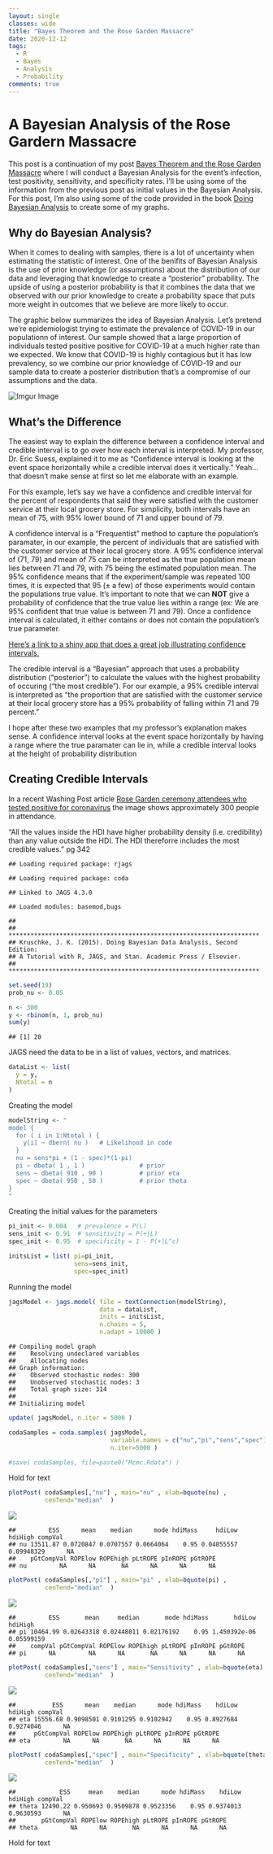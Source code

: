 ```yaml
---
layout: single
classes: wide
title: "Bayes Theorem and the Rose Garden Massacre"
date: 2020-12-12
tags:
  - R
  - Bayes
  - Analysis
  - Probability
comments: true
---
```


A Bayesian Analysis of the Rose Gardern Massacre
================

This post is a continuation of my post [Bayes Theorem and the Rose
Garden Massacre](https://rlopezra.github.io/Bayes-Theorem-Rose-Garden/)
where I will conduct a Bayesian Analysis for the event’s infection, test
positivity, sensitivity, and specificity rates. I’ll be using some of
the information from the previous post as initial values in the Bayesian
Analysis. For this post, I’m also using some of the code provided in the
book [Doing Bayesian
Analysis](https://sites.google.com/site/doingbayesiandataanalysis/) to
create some of my graphs.

## Why do Bayesian Analysis?

When it comes to dealing with samples, there is a lot of uncertainty
when estimating the statistic of interest. One of the benifits of
Bayesian Analysis is the use of prior knowledge (or assumptions) about
the distribution of our data and leveraging that knowledge to create a
“posterior” probability. The upside of using a posterior probability
is that it combines the data that we observed with our prior knowledge
to create a probability space that puts more weight in outcomes that we
believe are more likely to occur.

The graphic below summarizes the idea of Bayesian Analysis. Let’s
pretend we’re epidemiologist trying to estimate the prevalence of
COVID-19 in our populationn of interest. Our sample showed that a large
proportion of individuals tested positive positive for COVID-19 at a
much higher rate than we expected. We know that COVID-19 is highly
contagious but it has low prevalency, so we combine our prior knowledge
of COVID-19 and our sample data to create a posterior distribution
that’s a compromise of our assumptions and the data.

 ![Imgur Image](https://imgur.com/0VSXKwH.jpeg)

## What’s the Difference

The easiest way to explain the difference between a confidence interval
and credible interval is to go over how each interval is interpreted. My
professor, Dr. Eric Suess, explained it to me as “Confidence interval is
looking at the event space horizontally while a credible interval does
it vertically.” Yeah…that doesn’t make sense at first so let me
elaborate with an example.

For this example, let’s say we have a confidence and credible interval
for the percent of respondents that said they were satisfied with the
customer service at their local grocery store. For simplicity, both
intervals have an mean of 75, with 95% lower bound of 71 and upper bound
of 79.

A confidence interval is a “Frequentist” method to capture the
population’s paramater, in our example, the percent of individuals that
are satisfied with the customer service at their local grocery store. A
95% confidence interval of (71, 79) and mean of 75 can be interpreted as
the true population mean lies between 71 and 79, with 75 being the
estimated population mean. The 95% confidence means that if the
experiment/sample was repeated 100 times, it is expected that 95 (± a
few) of those experiments would contain the populations true value. It’s
important to note that we can **NOT** give a probability of confidence
that the true value lies within a range (ex: We are 95% confident that
true value is between 71 and 79). Once a confidence interval is
calculated, it either contains or does not contain the population’s true
parameter.

[Here’s a link to a shiny app that does a great job illustrating
confidence intervals.](https://istats.shinyapps.io/ExploreCoverage/)

The credible interval is a “Bayesian” approach that uses a probability
distribution (“posterior”) to calculate the values with the highest
probability of occuring (“the most credible”). For our example, a 95%
credible interval is interpreted as “the proportion that are satisfied
with the customer service at their local grocery store has a 95%
probability of falling within 71 and 79 percent.”

I hope after these two examples that my professor’s explanation makes
sense. A confidence interval looks at the event space horizontally by
having a range where the true paramater can lie in, while a credible
interval looks at the height of probability distribution

## Creating Credible Intervals

In a recent Washing Post article [Rose Garden ceremony attendees who
tested positive for
coronavirus](https://www.washingtonpost.com/graphics/2020/politics/coronavirus-attendees-barrett-nomination-ceremony/)
the image shows approximately 300 people in attendance.

“All the values inside the HDI have higher probability density
(i.e. credibility) than any value outside the HDI. The HDI thereforre
includes the most credible values.” pg 342

    ## Loading required package: rjags

    ## Loading required package: coda

    ## Linked to JAGS 4.3.0

    ## Loaded modules: basemod,bugs

    ## 
    ## *********************************************************************
    ## Kruschke, J. K. (2015). Doing Bayesian Data Analysis, Second Edition:
    ## A Tutorial with R, JAGS, and Stan. Academic Press / Elsevier.
    ## *********************************************************************

``` r
set.seed(19)
prob_nu <- 0.05

n <- 300   
y <- rbinom(n, 1, prob_nu)
sum(y)
```

    ## [1] 20

JAGS need the data to be in a list of values, vectors, and matrices.

``` r
dataList <- list(
  y = y,
  Ntotal = n
)
```

Creating the model

``` r
modelString <- "
model {
  for ( i in 1:Ntotal ) {
    y[i] ~ dbern( nu )   # Likelihood in code
  }
  nu = sens*pi + (1 - spec)*(1-pi)
  pi ~ dbeta( 1 , 1 )               # prior
  sens ~ dbeta( 910 , 90 )          # prior eta
  spec ~ dbeta( 950 , 50 )          # prior theta
}
"
```

Creating the initial values for the parameters

``` r
pi_init <- 0.004   # prevalence = P(L)
sens_init <- 0.91  # sensitivity = P(+|L)
spec_init <- 0.95  # specificity = 1 - P(+|L^c)

initsList = list( pi=pi_init,
                  sens=sens_init,
                  spec=spec_init) 
```

Running the model

``` r
jagsModel <- jags.model( file = textConnection(modelString), 
                         data = dataList, 
                         inits = initsList, 
                         n.chains = 5, 
                         n.adapt = 10000 )
```

    ## Compiling model graph
    ##    Resolving undeclared variables
    ##    Allocating nodes
    ## Graph information:
    ##    Observed stochastic nodes: 300
    ##    Unobserved stochastic nodes: 3
    ##    Total graph size: 314
    ## 
    ## Initializing model

``` r
update( jagsModel, n.iter = 5000 )

codaSamples = coda.samples( jagsModel, 
                            variable.names = c("nu","pi","sens","spec"),
                            n.iter=5000 )

#save( codaSamples, file=paste0("Mcmc.Rdata") )
```

Hold for text

``` r
plotPost( codaSamples[,"nu"] , main="nu" , xlab=bquote(nu) , 
          cenTend="median"  )
```

![](Rose-Garden-Bayesian-Analysis_files/figure-gfm/unnamed-chunk-8-1.png)<!-- -->

    ##         ESS      mean    median      mode hdiMass     hdiLow    hdiHigh compVal
    ## nu 13511.87 0.0720847 0.0707557 0.0664064    0.95 0.04855557 0.09948329      NA
    ##    pGtCompVal ROPElow ROPEhigh pLtROPE pInROPE pGtROPE
    ## nu         NA      NA       NA      NA      NA      NA

``` r
plotPost( codaSamples[,"pi"] , main="pi" , xlab=bquote(pi) , 
          cenTend="median"  )
```

![](Rose-Garden-Bayesian-Analysis_files/figure-gfm/unnamed-chunk-8-2.png)<!-- -->

    ##         ESS       mean     median       mode hdiMass       hdiLow    hdiHigh
    ## pi 10464.99 0.02643318 0.02448011 0.02176192    0.95 1.450392e-06 0.05599159
    ##    compVal pGtCompVal ROPElow ROPEhigh pLtROPE pInROPE pGtROPE
    ## pi      NA         NA      NA       NA      NA      NA      NA

``` r
plotPost( codaSamples[,"sens"] , main="Sensitivity" , xlab=bquote(eta) , 
          cenTend="median"  )
```

![](Rose-Garden-Bayesian-Analysis_files/figure-gfm/unnamed-chunk-8-3.png)<!-- -->

    ##          ESS      mean    median      mode hdiMass    hdiLow   hdiHigh compVal
    ## eta 15556.68 0.9098501 0.9101295 0.9102942    0.95 0.8927684 0.9274046      NA
    ##     pGtCompVal ROPElow ROPEhigh pLtROPE pInROPE pGtROPE
    ## eta         NA      NA       NA      NA      NA      NA

``` r
plotPost( codaSamples[,"spec"] , main="Specificity" , xlab=bquote(theta) , 
          cenTend="median"  )
```

![](Rose-Garden-Bayesian-Analysis_files/figure-gfm/unnamed-chunk-8-4.png)<!-- -->

    ##            ESS     mean    median      mode hdiMass    hdiLow   hdiHigh compVal
    ## theta 12490.22 0.950693 0.9509878 0.9523356    0.95 0.9374013 0.9630593      NA
    ##       pGtCompVal ROPElow ROPEhigh pLtROPE pInROPE pGtROPE
    ## theta         NA      NA       NA      NA      NA      NA

Hold for text
